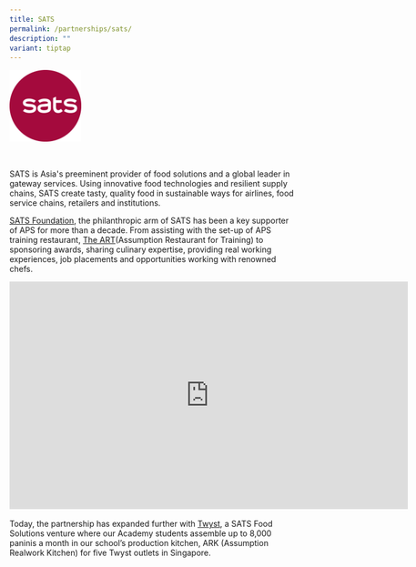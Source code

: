 ```yaml
---
title: SATS
permalink: /partnerships/sats/
description: ""
variant: tiptap
---
```

<div class="isomer-image-wrapper">
<img style="width:25%" height="auto" width="100%" src="/images/SATS/SATS.jpg">
</div>
<p>
<br>
</p>
<p>SATS is Asia's preeminent provider of food solutions and a global leader
in gateway services. Using innovative food technologies and resilient supply
chains, SATS create tasty, quality food in sustainable ways for airlines,
food service chains, retailers and institutions.</p>
<p><a href="https://www.sats.com.sg/sustainability/sats-foundation" rel="noopener noreferrer nofollow" target="_blank">SATS Foundation</a>,
the philanthropic arm of SATS has been a key supporter of APS for more
than a decade. From assisting with the set-up of APS training restaurant,
<a href="https://www.aps.edu.sg/the-art/" rel="noopener noreferrer nofollow" target="_blank">The ART</a>(Assumption Restaurant for Training) to sponsoring awards,
sharing culinary expertise, providing real working experiences, job placements
and opportunities working with renowned chefs.</p>
<div class="iframe-wrapper">
<iframe height="400" width="700" allowfullscreen="true" frameborder="0" src="https://docs.google.com/presentation/d/e/2PACX-1vRqvk_ChxjT5nxu8w8sxPSa2hLo93cEeuNU7e0rI9FVwH5v_Ui_3L6tCl6xSLpiNAFWf-s0qlUSG2jy/embed?start=true&amp;loop=true&amp;delayms=3000"></iframe>
</div>
<p></p>
<p></p>
<p>Today, the partnership has expanded further with <a href="www.twyst.sg" rel="noopener noreferrer nofollow" target="_blank">Twyst</a>, a SATS Food Solutions venture where our
Academy students assemble up to 8,000 paninis a month in our school’s production
kitchen, ARK (Assumption Realwork Kitchen) for five Twyst outlets in Singapore.</p>
<p></p>
<p></p>
<p></p>
<p></p>
<p></p>
<p></p>
<p></p>
<p></p>